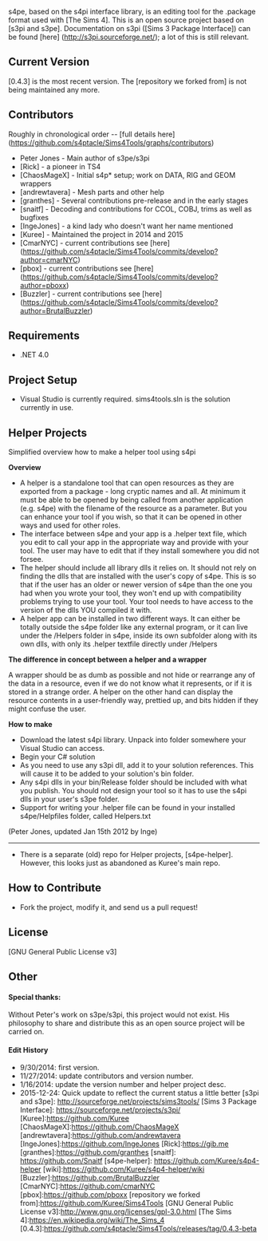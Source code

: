 
s4pe, based on the s4pi interface library, is an editing tool for the .package format used with [The Sims 4]. This is an open source project based on [s3pi and s3pe]. Documentation on s3pi ([Sims 3 Package Interface]) can be found [here] (http://s3pi.sourceforge.net/); a lot of this is still relevant. 


Current Version
----

[0.4.3] is the most recent version. The [repository we forked from] is not being maintained any more. 


Contributors
-----------

Roughly in chronological order -- [full details here] (https://github.com/s4ptacle/Sims4Tools/graphs/contributors)

* Peter Jones - Main author of s3pe/s3pi
* [Rick] - a pioneer in TS4
* [ChaosMageX] - Initial s4p* setup; work on DATA, RIG and GEOM wrappers
* [andrewtavera] - Mesh parts and other help
* [granthes] - Several contributions pre-release and in the early stages
* [snaitf] - Decoding and contributions for CCOL, COBJ, trims as well as bugfixes
* [IngeJones] - a kind lady who doesn't want her name mentioned
* [Kuree] - Maintained the project in 2014 and 2015
* [CmarNYC] - current contributions see [here] (https://github.com/s4ptacle/Sims4Tools/commits/develop?author=cmarNYC)
* [pbox] - current contributions see [here] (https://github.com/s4ptacle/Sims4Tools/commits/develop?author=pboxx)
* [Buzzler] - current contributions see [here] (https://github.com/s4ptacle/Sims4Tools/commits/develop?author=BrutalBuzzler)

Requirements
-------------
* .NET 4.0

Project Setup
-------------
* Visual Studio is currently required. sims4tools.sln is the solution currently in use.

Helper Projects
-------------

Simplified overview how to make a helper tool using s4pi

**Overview**

* A helper is a standalone tool that can open resources as they are exported from a package - long cryptic names and all. At minimum it must be able to be opened by being called from another application (e.g. s4pe) with the filename of the resource as a parameter.  But you can enhance your tool if you wish, so that it can be opened in other ways and used for other roles.
* The interface between s4pe and your app is a .helper text file, which you edit to call your app in the appropriate way and provide with your tool.  The user may have to edit that if they install somewhere you did not forsee.
* The helper should include all library dlls it relies on. It should not rely on finding the dlls that are installed with the user's copy of s4pe. This is so that if the user has an older or newer version of s4pe than the one you had when you wrote your tool, they won't end up with compatibility problems trying to use your tool.  Your tool needs to have access to the version of the dlls YOU compiled it with.
* A helper app can be installed in two different ways.  It can either be totally outside the s4pe folder like any external program, or it can live under the /Helpers folder in s4pe, inside its own subfolder along with its own dlls, with only its .helper textfile directly under /Helpers

**The difference in concept between a helper and a wrapper**

A wrapper should be as dumb as possible and not hide or rearrange any of the data in a resource, even if we do not know what it represents, or if it is stored in a strange order.  A helper on the other hand can display the resource contents in a user-friendly way, prettied up, and bits hidden if they might confuse the user.

**How to make**

*  Download the latest s4pi library.  Unpack into folder somewhere your Visual Studio can access.
*  Begin your C# solution
*  As you need to use any s3pi dll, add it to your solution references.  This will cause it to be added to your solution's bin folder. 
*  Any s4pi dlls in your bin/Release folder should be included with what you publish.  You should not design your tool so it has to use the s4pi dlls in your user's s3pe folder.   
*  Support for writing your .helper file can be found in your installed s4pe/Helpfiles folder, called Helpers.txt

(Peter Jones, updated Jan 15th 2012 by Inge)

-------------
* There is a separate (old) repo for Helper projects, [s4pe-helper]. However, this looks just as abandoned as Kuree's main repo.

How to Contribute
-----------
* Fork the project, modify it, and send us a pull request!

License
----
[GNU General Public License v3] 


Other
----
#### Special thanks:
Without Peter's work on s3pe/s3pi, this project would not exist. His philosophy to share and distribute this as an open source project will be carried on.

#### Edit History
* 9/30/2014: first version.
* 11/27/2014: update contributors and version number.
* 1/16/2014: update the version number and helper project desc.
* 2015-12-24: Quick update to reflect the current status a little better
[s3pi and s3pe]: http://sourceforge.net/projects/sims3tools/
[Sims 3 Package Interface]: https://sourceforge.net/projects/s3pi/
[Kuree]:https://github.com/Kuree
[ChaosMageX]:https://github.com/ChaosMageX
[andrewtavera]:https://github.com/andrewtavera
[IngeJones]:https://github.com/IngeJones
[Rick]:https://gib.me
[granthes]:https://github.com/granthes
[snaitf]: https://github.com/Snaitf
[s4pe-helper]: https://github.com/Kuree/s4p4-helper
[wiki]:https://github.com/Kuree/s4p4-helper/wiki
[Buzzler]:https://github.com/BrutalBuzzler
[CmarNYC]:https://github.com/cmarNYC
[pbox]:https://github.com/pboxx
[repository we forked from]:https://github.com/Kuree/Sims4Tools
[GNU General Public License v3]:http://www.gnu.org/licenses/gpl-3.0.html
[The Sims 4]:https://en.wikipedia.org/wiki/The_Sims_4
[0.4.3]:https://github.com/s4ptacle/Sims4Tools/releases/tag/0.4.3-beta
